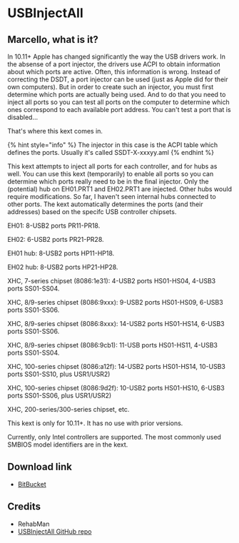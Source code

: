 # USBInjectAll

## Marcello, what is it?

In 10.11+ Apple has changed significantly the way the USB drivers work. In the absense of a port injector, the drivers use ACPI to obtain information about which ports are active. Often, this information is wrong. Instead of correcting the DSDT, a port injector can be used \(just as Apple did for their own computers\). But in order to create such an injector, you must first determine which ports are actually being used. And to do that you need to inject all ports so you can test all ports on the computer to determine which ones correspond to each available port address. You can't test a port that is disabled...

That's where this kext comes in.

{% hint style="info" %}
The injector in this case is the ACPI table which defines the ports. Usually it's called SSDT-X-xxxyy.aml
{% endhint %}

This kext attempts to inject all ports for each controller, and for hubs as well. You can use this kext \(temporarily\) to enable all ports so you can determine which ports really need to be in the final injector. Only the \(potential\) hub on EH01.PRT1 and EH02.PRT1 are injected. Other hubs would require modifications. So far, I haven't seen internal hubs connected to other ports. The kext automatically determines the ports \(and their addresses\) based on the specifc USB controller chipsets.

EH01: 8-USB2 ports PR11-PR18.

EH02: 6-USB2 ports PR21-PR28.

EH01 hub: 8-USB2 ports HP11-HP18.

EH02 hub: 8-USB2 ports HP21-HP28.

XHC, 7-series chipset \(8086:1e31\): 4-USB2 ports HS01-HS04, 4-USB3 ports SS01-SS04.

XHC, 8/9-series chipset \(8086:9xxx\): 9-USB2 ports HS01-HS09, 6-USB3 ports SS01-SS06.

XHC, 8/9-series chipset \(8086:8xxx\): 14-USB2 ports HS01-HS14, 6-USB3 ports SS01-SS06.

XHC, 8/9-series chipset \(8086:9cb1\): 11-USB ports HS01-HS11, 4-USB3 ports SS01-SS04.

XHC, 100-series chipset \(8086:a12f\): 14-USB2 ports HS01-HS14, 10-USB3 ports SS01-SS10, plus USR1/USR2\)

XHC, 100-series chipset \(8086:9d2f\): 10-USB2 ports HS01-HS10, 6-USB3 ports SS01-SS06, plus USR1/USR2\)

XHC, 200-series/300-series chipset, etc.

This kext is only for 10.11+. It has no use with prior versions.

Currently, only Intel controllers are supported. The most commonly used SMBIOS model identifiers are in the kext.



## Download link

* [BitBucket](https://bitbucket.org/RehabMan/os-x-usb-inject-all/downloads/RehabMan-USBInjectAll-2018-1108.zip)

## Credits

* RehabMan
* [USBInjectAll GitHub repo](https://github.com/RehabMan/OS-X-USB-Inject-All)

